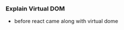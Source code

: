 ### Explain Virtual DOM
- before react came along with
virtual dome
<!--stackedit_data:
eyJoaXN0b3J5IjpbMjEwNDY3Mjg5NywtMTU5MTM1NTgxMl19
-->